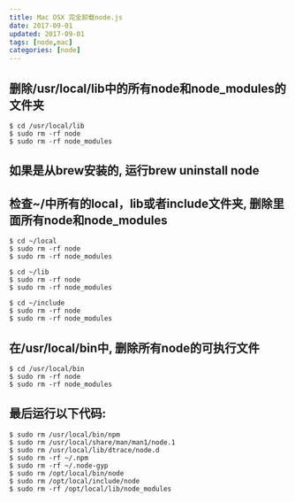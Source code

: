 ```yaml
---
title: Mac OSX 完全卸载node.js
date: 2017-09-01
updated: 2017-09-01
tags: [node,mac]
categories: [node]
---
```


## 删除/usr/local/lib中的所有node和node_modules的文件夹

```
$ cd /usr/local/lib
$ sudo rm -rf node
$ sudo rm -rf node_modules
```

<!-- more --> 

## 如果是从brew安装的, 运行brew uninstall node
## 检查~/中所有的local，lib或者include文件夹, 删除里面所有node和node_modules

```
$ cd ~/local
$ sudo rm -rf node
$ sudo rm -rf node_modules

$ cd ~/lib
$ sudo rm -rf node
$ sudo rm -rf node_modules

$ cd ~/include
$ sudo rm -rf node
$ sudo rm -rf node_modules
```
## 在/usr/local/bin中, 删除所有node的可执行文件

```
$ cd /usr/local/bin
$ sudo rm -rf node
$ sudo rm -rf node_modules
```
## 最后运行以下代码:

```
$ sudo rm /usr/local/bin/npm
$ sudo rm /usr/local/share/man/man1/node.1
$ sudo rm /usr/local/lib/dtrace/node.d
$ sudo rm -rf ~/.npm
$ sudo rm -rf ~/.node-gyp
$ sudo rm /opt/local/bin/node
$ sudo rm /opt/local/include/node
$ sudo rm -rf /opt/local/lib/node_modules
```



